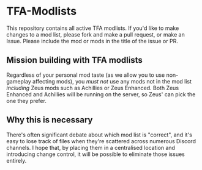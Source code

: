 # TFA-Modlists

This repository contains all active TFA modlists. If you'd like to make changes to a mod list, please fork and make a pull request, or make an Issue. 
Please include the mod or mods in the title of the issue or PR. 

## Mission building with TFA modlists

Regardless of your personal mod taste (as we allow you to use non-gameplay affecting mods), you *must not* use any mods not in the mod list *including* Zeus mods such as Achillies or Zeus Enhanced. Both Zeus Enhanced and Achillies will be running on the server, so Zeus' can pick the one they prefer.

## Why this is necessary

There's often significant debate about which mod list is "correct", and it's easy to lose track of files when they're scattered across numerous Discord channels. I hope that, by placing them in a centralised location and introducing change control, it will be possible to eliminate those issues entirely. 
